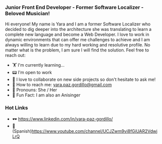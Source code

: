 ### Junior Front End Developer - Former Software Localizer - Beloved Musician! 

Hi everyone! My name is Yara and I am a former Software Localizer who decided to dig deeper into the architecture she was translating to learn a complete new language and become a Web Developer. I love to work in dynamic environments that can offer me challenges to achieve and I am always willing to learn due to my hard working and resolutive profile. No matter what is the problem, I am sure I will find the solution. Feel free to reach out:

* 🏋️ I'm currently learning...
* 📟 I'm open to work
* 🤖 I love to collaborate on new side projects so don't hesitate to ask me!
* 🤘 How to reach me: yara.paz.gordillo@gmail.com
* 🤗 Pronouns: She / Her
* 🎵 Fun Fact: I am also an Anisinger

### Hot Links
* 🕶️ https://www.linkedin.com/in/yara-paz-gordillo/
* 🛑(Spanish)https://www.youtube.com/channel/UCJZwm9vi8fGiUAR2VdwjLrQ

